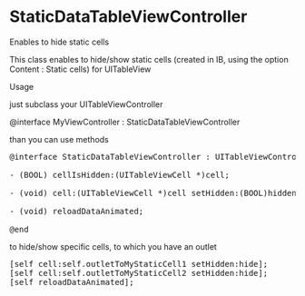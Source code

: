 StaticDataTableViewController
=============================

Enables to hide static cells

This class enables to hide/show static cells (created in IB, using the option Content : Static cells) for UITableView

Usage

just subclass your UITableViewController

@interface MyViewController : StaticDataTableViewController

than you can use methods

<pre>
@interface StaticDataTableViewController : UITableViewController

- (BOOL) cellIsHidden:(UITableViewCell *)cell;

- (void) cell:(UITableViewCell *)cell setHidden:(BOOL)hidden;

- (void) reloadDataAnimated;

@end
</pre>

to hide/show specific cells, to which you have an outlet

<pre>
[self cell:self.outletToMyStaticCell1 setHidden:hide];
[self cell:self.outletToMyStaticCell2 setHidden:hide];
[self reloadDataAnimated];
</pre>
